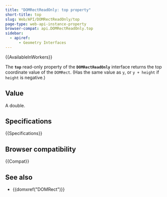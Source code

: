 ```yaml
---
title: "DOMRectReadOnly: top property"
short-title: top
slug: Web/API/DOMRectReadOnly/top
page-type: web-api-instance-property
browser-compat: api.DOMRectReadOnly.top
sidebar:
  - apiref:
      - Geometry Interfaces
---
```


{{AvailableInWorkers}}

The **`top`** read-only property of the **`DOMRectReadOnly`** interface returns the top coordinate value of the `DOMRect`. (Has the same value as `y`, or `y + height` if `height` is negative.)

## Value

A double.

## Specifications

{{Specifications}}

## Browser compatibility

{{Compat}}

## See also

- {{domxref("DOMRect")}}
